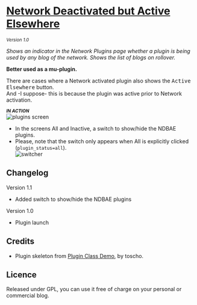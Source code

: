 # [Network Deactivated but Active Elsewhere](https://github.com/brasofilo/Network-Deactivated-but-Active-Elsewhere)
<sup>*Version 1.0*</sup>

*Shows an indicator in the Network Plugins page whether a plugin is being used by any blog of the network. Shows the list of blogs on rollover.*

**Better used as a mu-plugin.**

There are cases where a Network activated plugin also shows the <kbd>Active Elsewhere</kbd> button.  
And -I suppose- this is because the plugin was active prior to Network activation.


<sub>***IN ACTION***</sub>  
![plugins screen](https://raw.github.com/brasofilo/Network-Deactivated-but-Active-Elsewhere/master/screenshot.png)

* In the screens All and Inactive, a switch to show/hide the NDBAE plugins.    
* Please, note that the switch only appears when All is explicitly clicked (`plugin_status=all`).  
![switcher](https://raw.github.com/brasofilo/Network-Deactivated-but-Active-Elsewhere/master/screenshot1.png)

## Changelog

Version 1.1  
* Added switch to show/hide the NDBAE plugins

Version 1.0  
* Plugin launch

## Credits
 - Plugin skeleton from [Plugin Class Demo](https://gist.github.com/3804204), by toscho. 

## Licence
Released under GPL, you can use it free of charge on your personal or commercial blog.
